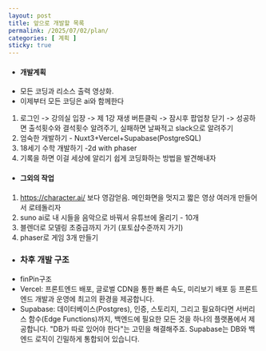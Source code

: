 ```yaml
---
layout: post
title: 앞으로 개발할 목록
permalink: /2025/07/02/plan/
categories: [ 계획 ]
sticky: true
---
```


* #### 개발계획 
- 모든 코딩과 리소스 출력 영상화. 
- 이제부터 모든 코딩은 ai와 함께한다
1. 로그인 -> 강의실 입장 -> 제 1강 재생 버튼클릭 -> 잠시후 팝업창 닫기 -> 성공하면 출석횟수와 결석횟수 알려주기, 실패하면 날짜적고 slack으로 알려주기
2. 엄숙한 개발하기 - Nuxt3+Vercel+Supabase(PostgreSQL) 
3. 18세기 수학 개발하기 -2d with phaser
4. 기록을 하면 이걸 세상에 알리기 쉽게 코딩화하는 방법을 발견해내자

* #### 그외의 작업
1. https://character.ai/ 보다 영감얻음. 메인화면을 멋지고 짧은 영상 여러개 만들어서 로테돌리자
2. suno ai로 내 시들을 음악으로 바꿔서 유튜브에 올리기 - 10개
3. 블렌더로 모델링 초중급까지 가기 (포토샵수준까지 가기)
4. phaser로 게임 3개 만들기

* ### 차후 개발 구조
- finPin구조
- Vercel: 프론트엔드 배포, 글로벌 CDN을 통한 빠른 속도, 미리보기 배포 등 프론트엔드 개발과 운영에 최고의 환경을 제공합니다.
- Supabase: 데이터베이스(Postgres), 인증, 스토리지, 그리고 필요하다면 서버리스 함수(Edge Functions)까지, 백엔드에 필요한 모든 것을 하나의 플랫폼에서 제공합니다. "DB가 따로 있어야 한다"는 고민을 해결해주죠. Supabase는 DB와 백엔드 로직이 긴밀하게 통합되어 있습니다.
